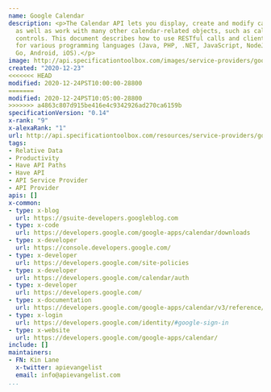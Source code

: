 ```yaml
---
name: Google Calendar
description: <p>The Calendar API lets you display, create and modify calendar events
  as well as work with many other calendar-related objects, such as calendars or access
  controls. This document describes how to use RESTful calls and client libraries
  for various programming languages (Java, PHP, .NET, JavaScript, NodeJs, Ruby, Python,
  Go, Android, iOS).</p>
image: http://api.specificationtoolbox.com/images/service-providers/google-calendar.jpg
created: "2020-12-23"
<<<<<<< HEAD
modified: 2020-12-24PST10:00:00-28800
=======
modified: 2020-12-24PST10:05:00-28800
>>>>>>> a4863c807d915be416e4c9342926ad270ca6159b
specificationVersion: "0.14"
x-rank: "9"
x-alexaRank: "1"
url: http://api.specificationtoolbox.com/resources/service-providers/google-calendar/
tags:
- Relative Data
- Productivity
- Have API Paths
- Have API
- API Service Provider
- API Provider
apis: []
x-common:
- type: x-blog
  url: https://gsuite-developers.googleblog.com
- type: x-code
  url: https://developers.google.com/google-apps/calendar/downloads
- type: x-developer
  url: https://console.developers.google.com/
- type: x-developer
  url: https://developers.google.com/site-policies
- type: x-developer
  url: https://developers.google.com/calendar/auth
- type: x-developer
  url: https://developers.google.com/
- type: x-documentation
  url: https://developers.google.com/google-apps/calendar/v3/reference/
- type: x-login
  url: https://developers.google.com/identity/#google-sign-in
- type: x-website
  url: https://developers.google.com/google-apps/calendar/
include: []
maintainers:
- FN: Kin Lane
  x-twitter: apievangelist
  email: info@apievangelist.com
...
```

